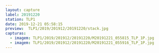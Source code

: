 ```yaml
---
layout: capture
label: 20191220
station: TLP1
date: 2019-12-21 05:58:15
preview:  TLP1/2019/201912/20191220/stack.jpg
capturas:
  - imagem: TLP1/2019/201912/20191220/M20191221_055815_TLP_1P.jpg
  - imagem: TLP1/2019/201912/20191220/M20191221_055916_TLP_1P.jpg
---
```


